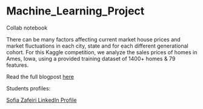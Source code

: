 # Machine_Learning_Project
Collab notebook 

There can be many factors affecting current market house prices and market fluctuations in each city, state and for each different generational cohort.
For this Kaggle competition, we analyze the sales prices of homes in Ames, Iowa, using a provided training dataset of 1400+ homes & 79 features. 

Read the full blogpost <a href = https://nycdatascience.com/> here </a> 

Students profiles:

<a href = https://nycdatascience.com/blog/author/sofia-zafeiri/> Sofia Zafeiri </a>
<a href = https://www.linkedin.com/in/sofiazafeiri/> LinkedIn Profile </a>
